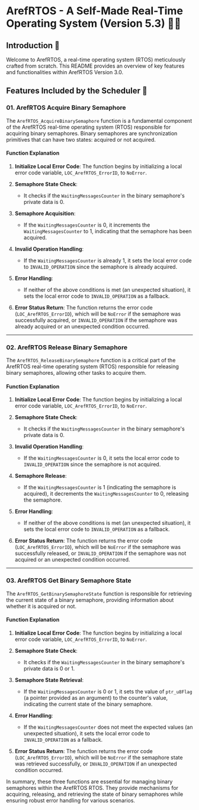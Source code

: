 # ArefRTOS - A Self-Made Real-Time Operating System (Version 5.3) 👨‍💻

## Introduction 🌟

Welcome to ArefRTOS, a real-time operating system (RTOS) meticulously crafted from scratch. This README provides an overview of key features and functionalities within ArefRTOS Version 3.0.

## Features Included by the Scheduler 🚀

### 01. ArefRTOS Acquire Binary Semaphore

The `ArefRTOS_AcquireBinarySemaphore` function is a fundamental component of the ArefRTOS real-time operating system (RTOS) responsible for acquiring binary semaphores. Binary semaphores are synchronization primitives that can have two states: acquired or not acquired.

#### Function Explanation

1. **Initialize Local Error Code**: The function begins by initializing a local error code variable, `LOC_ArefRTOS_ErrorID`, to `NoError`.

2. **Semaphore State Check**:
   - It checks if the `WaitingMessagesCounter` in the binary semaphore's private data is 0.

3. **Semaphore Acquisition**:
   - If the `WaitingMessagesCounter` is 0, it increments the `WaitingMessagesCounter` to 1, indicating that the semaphore has been acquired.

4. **Invalid Operation Handling**:
   - If the `WaitingMessagesCounter` is already 1, it sets the local error code to `INVALID_OPERATION` since the semaphore is already acquired.

5. **Error Handling**:
   - If neither of the above conditions is met (an unexpected situation), it sets the local error code to `INVALID_OPERATION` as a fallback.

6. **Error Status Return**: The function returns the error code (`LOC_ArefRTOS_ErrorID`), which will be `NoError` if the semaphore was successfully acquired, or `INVALID_OPERATION` if the semaphore was already acquired or an unexpected condition occurred.

---

### 02. ArefRTOS Release Binary Semaphore

The `ArefRTOS_ReleaseBinarySemaphore` function is a critical part of the ArefRTOS real-time operating system (RTOS) responsible for releasing binary semaphores, allowing other tasks to acquire them.

#### Function Explanation

1. **Initialize Local Error Code**: The function begins by initializing a local error code variable, `LOC_ArefRTOS_ErrorID`, to `NoError`.

2. **Semaphore State Check**:
   - It checks if the `WaitingMessagesCounter` in the binary semaphore's private data is 0.

3. **Invalid Operation Handling**:
   - If the `WaitingMessagesCounter` is 0, it sets the local error code to `INVALID_OPERATION` since the semaphore is not acquired.

4. **Semaphore Release**:
   - If the `WaitingMessagesCounter` is 1 (indicating the semaphore is acquired), it decrements the `WaitingMessagesCounter` to 0, releasing the semaphore.

5. **Error Handling**:
   - If neither of the above conditions is met (an unexpected situation), it sets the local error code to `INVALID_OPERATION` as a fallback.

6. **Error Status Return**: The function returns the error code (`LOC_ArefRTOS_ErrorID`), which will be `NoError` if the semaphore was successfully released, or `INVALID_OPERATION` if the semaphore was not acquired or an unexpected condition occurred.

---

### 03. ArefRTOS Get Binary Semaphore State

The `ArefRTOS_GetBinarySemaphoreState` function is responsible for retrieving the current state of a binary semaphore, providing information about whether it is acquired or not.

#### Function Explanation

1. **Initialize Local Error Code**: The function begins by initializing a local error code variable, `LOC_ArefRTOS_ErrorID`, to `NoError`.

2. **Semaphore State Check**:
   - It checks if the `WaitingMessagesCounter` in the binary semaphore's private data is 0 or 1.

3. **Semaphore State Retrieval**:
   - If the `WaitingMessagesCounter` is 0 or 1, it sets the value of `ptr_u8Flag` (a pointer provided as an argument) to the counter's value, indicating the current state of the binary semaphore.

4. **Error Handling**:
   - If the `WaitingMessagesCounter` does not meet the expected values (an unexpected situation), it sets the local error code to `INVALID_OPERATION` as a fallback.

5. **Error Status Return**: The function returns the error code (`LOC_ArefRTOS_ErrorID`), which will be `NoError` if the semaphore state was retrieved successfully, or `INVALID_OPERATION` if an unexpected condition occurred.

In summary, these three functions are essential for managing binary semaphores within the ArefRTOS RTOS. They provide mechanisms for acquiring, releasing, and retrieving the state of binary semaphores while ensuring robust error handling for various scenarios.
